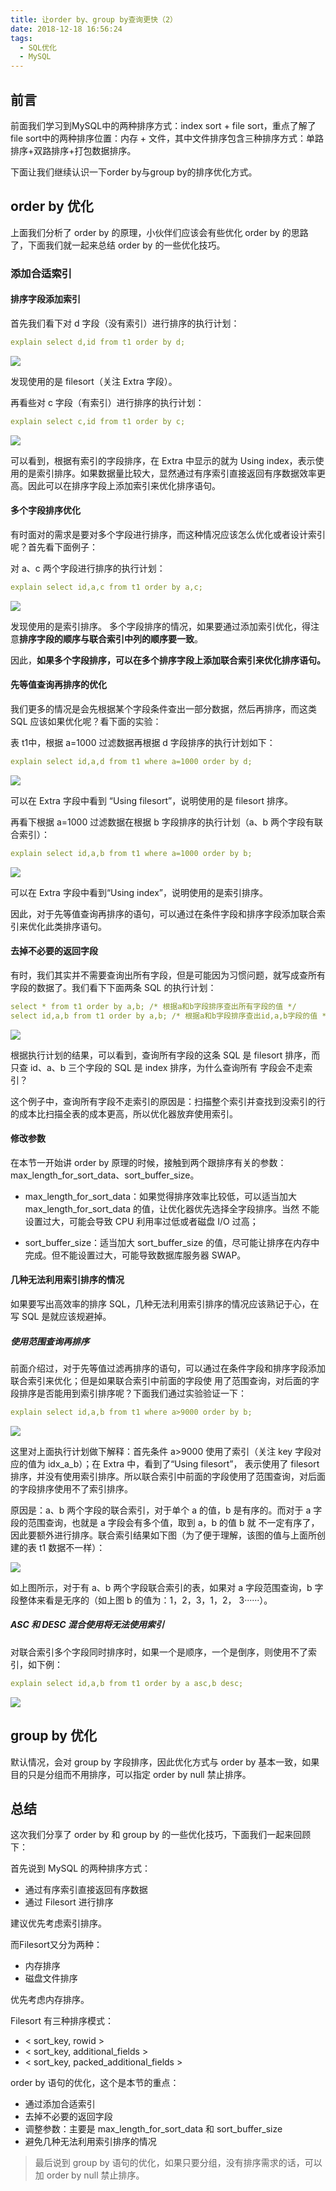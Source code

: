```yaml
---
title: 让order by、group by查询更快（2）
date: 2018-12-18 16:56:24
tags: 
  - SQL优化
  - MySQL
---
```

## 前言

前面我们学习到MySQL中的两种排序方式：index sort + file sort，重点了解了file sort中的两种排序位置：内存 + 文件，其中文件排序包含三种排序方式：单路排序+双路排序+打包数据排序。

下面让我们继续认识一下order by与group by的排序优化方式。

## order by 优化

上面我们分析了 order by 的原理，小伙伴们应该会有些优化 order by 的思路了，下面我们就一起来总结 order by 的一些优化技巧。

### 添加合适索引

#### 排序字段添加索引

首先我们看下对 d 字段（没有索引）进行排序的执行计划：
```yaml
explain select d,id from t1 order by d;
```

![](https://img.mukewang.com/5d3aabce0001a5b013690153.png)

发现使用的是 filesort（关注 Extra 字段）。

再看些对 c 字段（有索引）进行排序的执行计划：

```yaml
explain select c,id from t1 order by c;
```
![](https://img.mukewang.com/5d3aabb30001897113380160.png)

可以看到，根据有索引的字段排序，在 Extra 中显示的就为 Using index，表示使用的是索引排序。如果数据量比较大，显然通过有序索引直接返回有序数据效率更高。因此可以在排序字段上添加索引来优化排序语句。

#### 多个字段排序优化

有时面对的需求是要对多个字段进行排序，而这种情况应该怎么优化或者设计索引呢？首先看下面例子：

对 a、c 两个字段进行排序的执行计划：
```yaml
explain select id,a,c from t1 order by a,c;
```
![](https://img.mukewang.com/5d3aab48000146eb13530156.png)

发现使用的是索引排序。
多个字段排序的情况，如果要通过添加索引优化，得注意**排序字段的顺序与联合索引中列的顺序要一致**。

因此，**如果多个字段排序，可以在多个排序字段上添加联合索引来优化排序语句。**


#### 先等值查询再排序的优化

我们更多的情况是会先根据某个字段条件查出一部分数据，然后再排序，而这类 SQL 应该如果优化呢？看下面的实验：

表 t1中，根据 a=1000 过滤数据再根据 d 字段排序的执行计划如下：

```yaml
explain select id,a,d from t1 where a=1000 order by d;
```
![](https://img.mukewang.com/5d3aab280001b5e715700160.png)

可以在 Extra 字段中看到 “Using filesort”，说明使用的是 filesort 排序。

再看下根据 a=1000 过滤数据在根据 b 字段排序的执行计划（a、b 两个字段有联合索引）：
```yaml
explain select id,a,b from t1 where a=1000 order by b;
```

![](https://img.mukewang.com/5d3aab120001119414780161.png)

可以在 Extra 字段中看到“Using index”，说明使用的是索引排序。

因此，对于先等值查询再排序的语句，可以通过在条件字段和排序字段添加联合索引来优化此类排序语句。

#### 去掉不必要的返回字段

有时，我们其实并不需要查询出所有字段，但是可能因为习惯问题，就写成查所有字段的数据了。我们看下下面两条 SQL 的执行计划：

```yaml
select * from t1 order by a,b; /* 根据a和b字段排序查出所有字段的值 */
select id,a,b from t1 order by a,b; /* 根据a和b字段排序查出id,a,b字段的值 */
```

![](https://img.mukewang.com/5d3aaaf90001e0b812920323.png)

根据执行计划的结果，可以看到，查询所有字段的这条 SQL 是 filesort 排序，而只查 id、a、b 三个字段的 SQL 是 index 排序，为什么查询所有
字段会不走索引？

这个例子中，查询所有字段不走索引的原因是：扫描整个索引并查找到没索引的行的成本比扫描全表的成本更高，所以优化器放弃使用索引。

#### 修改参数

在本节一开始讲 order by 原理的时候，接触到两个跟排序有关的参数：max_length_for_sort_data、sort_buffer_size。

- max_length_for_sort_data：如果觉得排序效率比较低，可以适当加大 max_length_for_sort_data 的值，让优化器优先选择全字段排序。当然
不能设置过大，可能会导致 CPU 利用率过低或者磁盘 I/O 过高；

- sort_buffer_size：适当加大 sort_buffer_size 的值，尽可能让排序在内存中完成。但不能设置过大，可能导致数据库服务器 SWAP。

#### 几种无法利用索引排序的情况

如果要写出高效率的排序 SQL，几种无法利用索引排序的情况应该熟记于心，在写 SQL 是就应该规避掉。

##### 使用范围查询再排序
前面介绍过，对于先等值过滤再排序的语句，可以通过在条件字段和排序字段添加联合索引来优化；但是如果联合索引中前面的字段使
用了范围查询，对后面的字段排序是否能用到索引排序呢？下面我们通过实验验证一下：

```yaml
explain select id,a,b from t1 where a>9000 order by b;
```

![](https://img.mukewang.com/5d3aaae000011cbe15470161.png)

这里对上面执行计划做下解释：首先条件 a>9000 使用了索引（关注 key 字段对应的值为 idx_a_b）；在 Extra 中，看到了“Using filesort”，
表示使用了 filesort 排序，并没有使用索引排序。所以联合索引中前面的字段使用了范围查询，对后面的字段排序使用不了索引排序。

原因是：a、b 两个字段的联合索引，对于单个 a 的值，b 是有序的。而对于 a 字段的范围查询，也就是 a 字段会有多个值，取到 a，b 的值 b 就
不一定有序了，因此要额外进行排序。联合索引结果如下图（为了便于理解，该图的值与上面所创建的表 t1 数据不一样）：

![](https://img.mukewang.com/5d3aaac80001701f10940513.png)

如上图所示，对于有 a、b 两个字段联合索引的表，如果对 a 字段范围查询，b 字段整体来看是无序的（如上图 b 的值为：1，2，3，1，2，
3······）。
##### ASC 和 DESC 混合使用将无法使用索引

对联合索引多个字段同时排序时，如果一个是顺序，一个是倒序，则使用不了索引，如下例：

```yaml
explain select id,a,b from t1 order by a asc,b desc;
```
![](https://img.mukewang.com/5d3aaa830001912015160158.png)

## group by 优化

默认情况，会对 group by 字段排序，因此优化方式与 order by 基本一致，如果目的只是分组而不用排序，可以指定 order by null 禁止排序。

## 总结
这次我们分享了 order by 和 group by 的一些优化技巧，下面我们一起来回顾下：

首先说到 MySQL 的两种排序方式：
- 通过有序索引直接返回有序数据
- 通过 Filesort 进行排序

建议优先考虑索引排序。

而Filesort又分为两种：
- 内存排序
- 磁盘文件排序

优先考虑内存排序。

Filesort 有三种排序模式：
- < sort_key, rowid >
- < sort_key, additional_fields >
- < sort_key, packed_additional_fields >

order by 语句的优化，这个是本节的重点：

- 通过添加合适索引
- 去掉不必要的返回字段
- 调整参数：主要是 max_length_for_sort_data 和 sort_buffer_size
- 避免几种无法利用索引排序的情况

>最后说到 group by 语句的优化，如果只要分组，没有排序需求的话，可以加 order by null 禁止排序。

